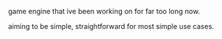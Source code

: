 game engine that ive been working on for far too long now.

aiming to be simple, straightforward for most simple use cases.